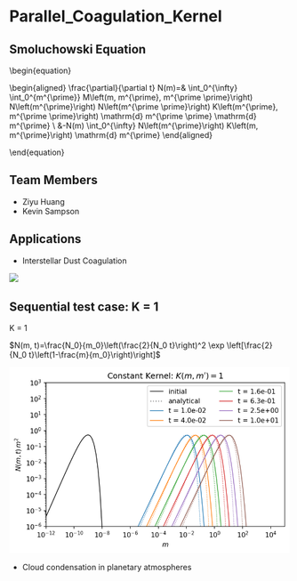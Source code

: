 # Parallel_Coagulation_Kernel

## Smoluchowski Equation


\begin{equation}

\begin{aligned}
\frac{\partial}{\partial t} N(m)=& \int_0^{\infty} \int_0^{m^{\prime}} M\left(m, m^{\prime}, m^{\prime \prime}\right) N\left(m^{\prime}\right) N\left(m^{\prime \prime}\right) K\left(m^{\prime}, m^{\prime \prime}\right) \mathrm{d} m^{\prime \prime} \mathrm{d} m^{\prime} \\
&-N(m) \int_0^{\infty} N\left(m^{\prime}\right) K\left(m, m^{\prime}\right) \mathrm{d} m^{\prime}
\end{aligned}

\end{equation}

## Team Members

* Ziyu Huang
* Kevin Sampson

## Applications

* Interstellar Dust Coagulation

![](https://cdn.mathpix.com/snip/images/Eu4yxLc9s6z63egH3isWv5x9V2HI-d3NQZTiYeQifxU.original.fullsize.png)

## Sequential test case: K = 1

K = 1

$N(m, t)=\frac{N_0}{m_0}\left(\frac{2}{N_0 t}\right)^2 \exp \left[\frac{2}{N_0 t}\left(1-\frac{m}{m_0}\right)\right]$

![](https://github.com/DylanUSC/Parallel_Coagulation_Kernel/blob/main/K1_Dustpy.png)


* Cloud condensation in planetary atmospheres




